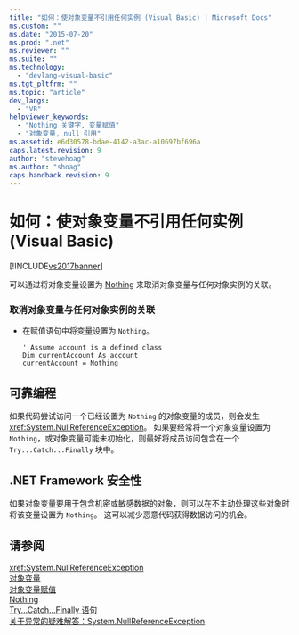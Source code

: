 ```yaml
---
title: "如何：使对象变量不引用任何实例 (Visual Basic) | Microsoft Docs"
ms.custom: ""
ms.date: "2015-07-20"
ms.prod: ".net"
ms.reviewer: ""
ms.suite: ""
ms.technology: 
  - "devlang-visual-basic"
ms.tgt_pltfrm: ""
ms.topic: "article"
dev_langs: 
  - "VB"
helpviewer_keywords: 
  - "Nothing 关键字, 变量赋值"
  - "对象变量, null 引用"
ms.assetid: e6d30578-bdae-4142-a3ac-a10697bf696a
caps.latest.revision: 9
author: "stevehoag"
ms.author: "shoag"
caps.handback.revision: 9
---
```

# 如何：使对象变量不引用任何实例 (Visual Basic)
[!INCLUDE[vs2017banner](../../../../visual-basic/includes/vs2017banner.md)]

可以通过将对象变量设置为 [Nothing](../../../../visual-basic/language-reference/nothing.md) 来取消对象变量与任何对象实例的关联。  
  
### 取消对象变量与任何对象实例的关联  
  
-   在赋值语句中将变量设置为 `Nothing`。  
  
    ```  
    ' Assume account is a defined class  
    Dim currentAccount As account  
    currentAccount = Nothing  
    ```  
  
## 可靠编程  
 如果代码尝试访问一个已经设置为 `Nothing` 的对象变量的成员，则会发生 <xref:System.NullReferenceException>。  如果要经常将一个对象变量设置为 `Nothing`，或对象变量可能未初始化，则最好将成员访问包含在一个 `Try...Catch...Finally` 块中。  
  
## .NET Framework 安全性  
 如果对象变量要用于包含机密或敏感数据的对象，则可以在不主动处理这些对象时将该变量设置为 `Nothing`。  这可以减少恶意代码获得数据访问的机会。  
  
## 请参阅  
 <xref:System.NullReferenceException>   
 [对象变量](../../../../visual-basic/programming-guide/language-features/variables/object-variables.md)   
 [对象变量赋值](../../../../visual-basic/programming-guide/language-features/variables/object-variable-assignment.md)   
 [Nothing](../../../../visual-basic/language-reference/nothing.md)   
 [Try...Catch...Finally 语句](../../../../visual-basic/language-reference/statements/try-catch-finally-statement.md)   
 [关于异常的疑难解答：System.NullReferenceException](../Topic/Troubleshooting%20Exceptions:%20System.NullReferenceException.md)
